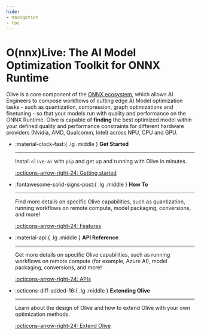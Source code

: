 ```yaml
---
hide:
- navigation
- toc
---
```


# O(nnx)Live: The AI Model Optimization Toolkit for ONNX Runtime

Olive is a core component of the [ONNX ecosystem](https://onnxruntime.ai), which allows AI Engineers to compose workflows of cutting edge AI Model optimization tasks - such as quantization, compression, graph optimizations and finetuning - so that your models run with quality and performance on the ONNX Runtime. Olive is capable of **finding** the best optimized model within your defined quality and performance constraints for different hardware providers (Nvidia, AMD, Qualcomm, Intel) across NPU, CPU and GPU.


<div class="grid cards" markdown>

-   :material-clock-fast:{ .lg .middle } __Get Started__

    ---

    Install `olive-ai` with `pip` and get up and running with Olive in minutes.

    [:octicons-arrow-right-24: Getting started](getting-started/getting-started.md)
    

<!-- -   :material-school:{ .lg .middle } __Tutorials__
    
    ---
    
    Find end-to-end tutorials that take you through various model optimization and deployment scenarios.

    [:octicons-arrow-right-24: Tutorials](tutorials/index.md) -->

-   :fontawesome-solid-signs-post:{ .lg .middle } __How To__

    ---

    Find more details on specific Olive capabilities, such as quantization, running workflows on remote compute, model packaging, conversions, and more!

    [:octicons-arrow-right-24: Features](how-to/index.md)

-   :material-api:{ .lg .middle } __API Reference__

    ---

    Get more details on specific Olive capabilities, such as running workflows on remote compute (for example, Azure AI), model packaging, conversions, and more!

    [:octicons-arrow-right-24: APIs](api/index.md)

-   :octicons-diff-added-16:{ .lg .middle } __Extending Olive__

    ---

    Learn about the design of Olive and how to extend Olive with your own optimization methods.

    [:octicons-arrow-right-24: Extend Olive](extending/index.md)